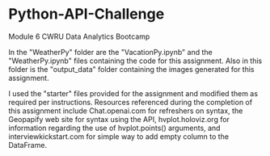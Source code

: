 # Python-API-Challenge
Module 6 CWRU Data Analytics Bootcamp

In the "WeatherPy" folder are the "VacationPy.ipynb" and the "WeatherPy.ipynb" files containing the code for this assignment. Also in this folder is the "output_data" folder containing the images generated for this assignment.

I used the "starter" files provided for the assignment and modified them as required per instructions. Resources referenced during the completion of this assignment include Chat.openai.com for refreshers on syntax, the Geopapify web site for syntax using the API, hvplot.holoviz.org for information regarding the use of hvplot.points() arguments, and interviewkickstart.com for simple way to add empty column to the DataFrame. 
